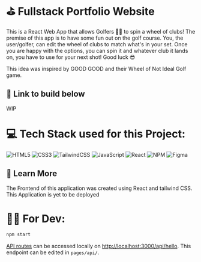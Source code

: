# ⛳ Fullstack Portfolio Website
This is a React Web App that allows Golfers 🏌️‍♂️ to spin a wheel of clubs! The premise of this app is to have some fun out on the golf course. You, the user/golfer, can edit the wheel of clubs to match what's in your set. Once you are happy with the options, you can spin it and whatever club it lands on, you have to use for your next shot! Good luck 😎

This idea was inspired by GOOD GOOD and their Wheel of Not Ideal Golf game.  

## 🔗 Link to build below
WIP

# 💻 Tech Stack used for this Project:
![HTML5](https://img.shields.io/badge/html5-%23E34F26.svg?style=for-the-badge&logo=html5&logoColor=white) ![CSS3](https://img.shields.io/badge/css3-%231572B6.svg?style=for-the-badge&logo=css3&logoColor=white) ![TailwindCSS](https://img.shields.io/badge/tailwindcss-%2338B2AC.svg?style=for-the-badge&logo=tailwind-css&logoColor=white) ![JavaScript](https://img.shields.io/badge/javascript-%23323330.svg?style=for-the-badge&logo=javascript&logoColor=%23F7DF1E) ![React](https://img.shields.io/badge/react-%2320232a.svg?style=for-the-badge&logo=react&logoColor=%2361DAFB) ![NPM](https://img.shields.io/badge/NPM-%23000000.svg?style=for-the-badge&logo=npm&logoColor=white) ![Figma](https://img.shields.io/badge/figma-%23F24E1E.svg?style=for-the-badge&logo=figma&logoColor=white) 

## 🛫 Learn More
The Frontend of this application was created using React and tailwind CSS.
This Application is yet to be deployed

# 👨‍💻 For Dev:
```bash
npm start
```
[API routes](https://nextjs.org/docs/api-routes/introduction) can be accessed locally on [http://localhost:3000/api/hello](http://localhost:3000/api/hello). This endpoint can be edited in `pages/api/`.
